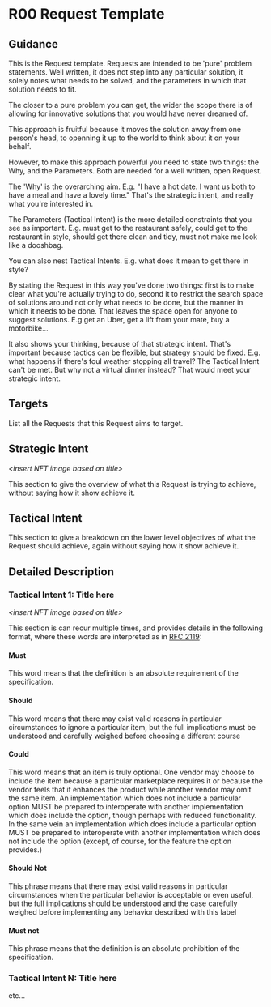 # R00 Request Template

## Guidance

This is the Request template. Requests are intended to be 'pure' problem statements. Well written, it does not step into any particular solution, it solely notes what needs to be solved, and the parameters in which that solution needs to fit.

The closer to a pure problem you can get, the wider the scope there is of allowing for innovative solutions that you would have never dreamed of.

This approach is fruitful because it moves the solution away from one person's head, to openning it up to the world to think about it on your behalf.

However, to make this approach powerful you need to state two things: the Why, and the Parameters. Both are needed for a well written, open Request.

The 'Why' is the overarching aim. E.g. "I have a hot date. I want us both to have a meal and have a lovely time." That's the strategic intent, and really what you're interested in.

The Parameters (Tactical Intent) is the more detailed constraints that you see as important. E.g. must get to the restaurant safely, could get to the restaurant in style, should get there clean and tidy, must not make me look like a dooshbag.

You can also nest Tactical Intents. E.g. what does it mean to get there in style?

By stating the Request in this way you've done two things: first is to make clear what you're actually trying to do, second it to restrict the search space of solutions around not only what needs to be done, but the manner in which it needs to be done. That leaves the space open for anyone to suggest solutions. E.g get an Uber, get a lift from your mate, buy a motorbike...

It also shows your thinking, because of that strategic intent. That's important because tactics can be flexible, but strategy should be fixed. E.g. what happens if there's foul weather stopping all travel? The Tactical Intent can't be met. But why not a virtual dinner instead? That would meet your strategic intent.

## Targets

List all the Requests that this Request aims to target.

## Strategic Intent

_<insert NFT image based on title\>_

This section to give the overview of what this Request is trying to achieve, without saying how it show achieve it.

## Tactical Intent

This section to give a breakdown on the lower level objectives of what the Request should achieve, again without saying how it show achieve it.

## Detailed Description

### Tactical Intent 1: Title here

_<insert NFT image based on title\>_

This section is can recur multiple times, and provides details in the following format, where these words are interpreted as in [RFC 2119](https://datatracker.ietf.org/doc/html/rfc2119):

#### Must

This word means that the definition is an absolute requirement of the specification.

#### Should

This word means that there may exist valid reasons in particular circumstances to ignore a particular item, but the full implications must be understood and carefully weighed before choosing a different course

#### Could

This word means that an item is truly optional. One vendor may choose to include the item because a particular marketplace requires it or because the vendor feels that it enhances the product while another vendor may omit the same item. An implementation which does not include a particular option MUST be prepared to interoperate with another implementation which does include the option, though perhaps with reduced functionality. In the same vein an implementation which does include a particular option MUST be prepared to interoperate with another implementation which does not include the option (except, of course, for the feature the option provides.)

#### Should Not

This phrase means that there may exist valid reasons in particular circumstances when the particular behavior is acceptable or even useful, but the full implications should be understood and the case carefully weighed before implementing any behavior described with this label

#### Must not

This phrase means that the definition is an absolute prohibition of the specification.

### Tactical Intent N: Title here

etc...
